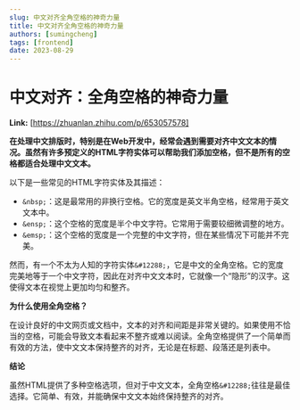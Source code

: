 ```yaml
---
slug: 中文对齐全角空格的神奇力量
title: 中文对齐全角空格的神奇力量
authors: [sumingcheng]
tags: [frontend]
date: 2023-08-29
---
```


# 中文对齐：全角空格的神奇力量



 **Link:** [https://zhuanlan.zhihu.com/p/653057578]



**在处理中文排版时，特别是在Web开发中，经常会遇到需要对齐中文文本的情况。虽然有许多预定义的HTML字符实体可以帮助我们添加空格，但不是所有的空格都适合处理中文文本。**

以下是一些常见的HTML字符实体及其描述：

* `&nbsp;`：这是最常用的非换行空格。它的宽度是英文半角空格，经常用于英文文本中。
* `&ensp;`：这个空格的宽度是半个中文字符。它常用于需要较细微调整的地方。
* `&emsp;`：这个空格的宽度是一个完整的中文字符，但在某些情况下可能并不完美。

然而，有一个不太为人知的字符实体`&#12288;`，它是中文的全角空格。它的宽度完美地等于一个中文字符，因此在对齐中文文本时，它就像一个“隐形”的汉字。这使得文本在视觉上更加均匀和整齐。

**为什么使用全角空格？**

在设计良好的中文网页或文档中，文本的对齐和间距是非常关键的。如果使用不恰当的空格，可能会导致文本看起来不整齐或难以阅读。全角空格提供了一个简单而有效的方法，使中文文本保持整齐的对齐，无论是在标题、段落还是列表中。

**结论**

虽然HTML提供了多种空格选项，但对于中文文本，全角空格`&#12288;`往往是最佳选择。它简单、有效，并能确保中文文本始终保持整齐的对齐。